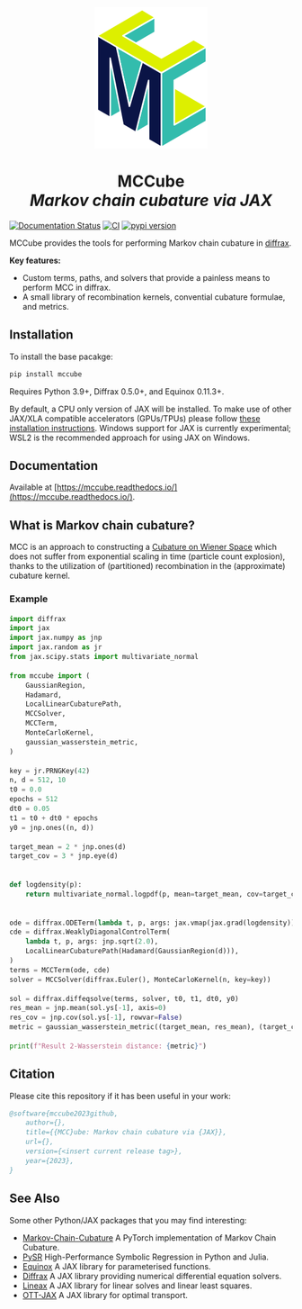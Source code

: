 <div align="center">
<img alt="MCCube logo" src="https://raw.githubusercontent.com/tttc3/MCCube/main/docs/_static/logo.svg"/>
<h1>
    <strong>MCCube</strong></br>
    <em>Markov chain cubature via JAX</em>
</h1>
</div>

<!-- Add the badges in here -->
[![Documentation Status](https://readthedocs.org/projects/mccube/badge/?version=latest)](https://mccube.readthedocs.io/en/latest/?badge=latest)
[![CI](https://github.com/tttc3/MCCube/actions/workflows/tests.yml/badge.svg)](https://github.com/tttc3/MCCube/actions/workflows/tests.yml/)
[![pypi version](https://img.shields.io/pypi/v/mccube.svg)](https://pypi.org/project/mccube/)

MCCube provides the tools for performing Markov chain cubature in [diffrax](https://github.com/patrick-kidger/diffrax).

**Key features:**

- Custom terms, paths, and solvers that provide a painless means to perform MCC in diffrax.
- A small library of recombination kernels, convential cubature formulae, and metrics.

## Installation
To install the base pacakge:
```bash
pip install mccube
```
Requires Python 3.9+, Diffrax 0.5.0+, and Equinox 0.11.3+.

By default, a CPU only version of JAX will be installed. To make use of other JAX/XLA 
compatible accelerators (GPUs/TPUs) please follow [these installation instructions](https://github.com/google/jax#pip-installation-gpu-cuda-installed-via-pip-easier).
Windows support for JAX is currently experimental; WSL2 is the recommended approach for 
using JAX on Windows.

## Documentation
Available at [https://mccube.readthedocs.io/](https://mccube.readthedocs.io/).

## What is Markov chain cubature?
MCC is an approach to constructing a [Cubature on Wiener Space](https://www.jstor.org/stable/4143098) 
which does not suffer from exponential scaling in time (particle count explosion), 
thanks to the utilization of (partitioned) recombination in the (approximate) cubature 
kernel.

### Example
```Python
import diffrax
import jax
import jax.numpy as jnp
import jax.random as jr
from jax.scipy.stats import multivariate_normal

from mccube import (
    GaussianRegion,
    Hadamard,
    LocalLinearCubaturePath,
    MCCSolver,
    MCCTerm,
    MonteCarloKernel,
    gaussian_wasserstein_metric,
)

key = jr.PRNGKey(42)
n, d = 512, 10
t0 = 0.0
epochs = 512
dt0 = 0.05
t1 = t0 + dt0 * epochs
y0 = jnp.ones((n, d))

target_mean = 2 * jnp.ones(d)
target_cov = 3 * jnp.eye(d)


def logdensity(p):
    return multivariate_normal.logpdf(p, mean=target_mean, cov=target_cov)


ode = diffrax.ODETerm(lambda t, p, args: jax.vmap(jax.grad(logdensity))(p))
cde = diffrax.WeaklyDiagonalControlTerm(
    lambda t, p, args: jnp.sqrt(2.0),
    LocalLinearCubaturePath(Hadamard(GaussianRegion(d))),
)
terms = MCCTerm(ode, cde)
solver = MCCSolver(diffrax.Euler(), MonteCarloKernel(n, key=key))

sol = diffrax.diffeqsolve(terms, solver, t0, t1, dt0, y0)
res_mean = jnp.mean(sol.ys[-1], axis=0)
res_cov = jnp.cov(sol.ys[-1], rowvar=False)
metric = gaussian_wasserstein_metric((target_mean, res_mean), (target_cov, res_cov))

print(f"Result 2-Wasserstein distance: {metric}")
```

## Citation
Please cite this repository if it has been useful in your work:
```bibtex
@software{mccube2023github,
    author={},
    title={{MCC}ube: Markov chain cubature via {JAX}},
    url={},
    version={<insert current release tag>},
    year={2023},
}
```

## See Also
Some other Python/JAX packages that you may find interesting:

- [Markov-Chain-Cubature](https://github.com/james-m-foster/markov-chain-cubature) A PyTorch implementation of Markov Chain Cubature.
- [PySR](https://github.com/MilesCranmer/PySR) High-Performance Symbolic Regression in Python and Julia.
- [Equinox](https://github.com/patrick-kidger/equinox) A JAX library for parameterised functions.
- [Diffrax](https://github.com/patrick-kidger/diffrax) A JAX library providing numerical differential equation solvers.
- [Lineax](https://github.com/google/lineax) A JAX library for linear solves and linear least squares.
- [OTT-JAX](https://github.com/ott-jax/ott) A JAX library for optimal transport.
